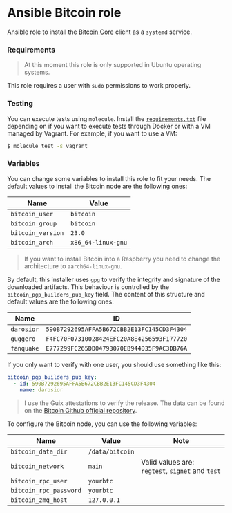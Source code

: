 # Ansible Bitcoin role

Ansible role to install the [Bitcoin Core](https://bitcoincore.org/en/about/) client as a `systemd` service.

### Requirements

>At this moment this role is only supported in Ubuntu operating systems. 

This role requires a user with `sudo` permissions to work properly.

### Testing

You can execute tests using `molecule`. Install the [`requirements.txt`](molecule) file depending on if you want
to execute tests through Docker or with a VM managed by Vagrant. For example, if you want to use a VM:

```bash
$ molecule test -s vagrant
```

### Variables

You can change some variables to install this role to fit your needs. The default values to install the 
Bitcoin node are the following ones:

| Name              	 | Value              	 |
|---------------------|----------------------|
| `bitcoin_user`    	 | `bitcoin`          	 |
| `bitcoin_group`   	 | `bitcoin`          	 |
| `bitcoin_version` 	 | `23.0`             	 |
| `bitcoin_arch`    	 | `x86_64-linux-gnu` 	 |

>If you want to install Bitcoin into a Raspberry you need to change the architecture to `aarch64-linux-gnu`.

By default, this installer uses `gpg` to verify the integrity and signature of the downloaded artifacts. This
behaviour is controlled by the `bitcoin_pgp_builders_pub_key` field. The content of this structure and default values
are the following ones:

| Name       	 | ID                                         	 |
|--------------|----------------------------------------------|
| `darosior` 	 | `590B7292695AFFA5B672CBB2E13FC145CD3F4304` 	 |
| `guggero`  	 | `F4FC70F07310028424EFC20A8E4256593F177720` 	 |
| `fanquake` 	 | `E777299FC265DD04793070EB944D35F9AC3DB76A` 	 |

If you only want to verify with one user, you should use something like this:

```yaml
bitcoin_pgp_builders_pub_key:
  - id: 590B7292695AFFA5B672CBB2E13FC145CD3F4304
    name: darosior
```

>I use the Guix attestations to verify the release. The data can be found on the [Bitcoin Github official repository](https://github.com/bitcoin-core/guix.sigs).

To configure the Bitcoin node, you can use the following variables:

| Name                   	 | Value           	 | Note                                             	 |
|--------------------------|-------------------|----------------------------------------------------|
| `bitcoin_data_dir`     	 | `/data/bitcoin` 	 | 	                                                  |
| `bitcoin_network`      	 | `main`          	 | Valid values are: `regtest`, `signet` and `test` 	 |
| `bitcoin_rpc_user`     	 | `yourbtc`       	 | 	                                                  |
| `bitcoin_rpc_password` 	 | `yourbtc`       	 | 	                                                  |
| `bitcoin_zmq_host`     	 | `127.0.0.1`     	 | 	                                                  |
